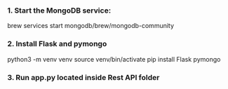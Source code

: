 <h3>1. Start the MongoDB service:</h3>
brew services start mongodb/brew/mongodb-community
<h3>2. Install Flask and pymongo</h3>
python3 -m venv venv
source venv/bin/activate
pip install Flask pymongo
<h3>3. Run app.py located inside Rest API folder</h3>
